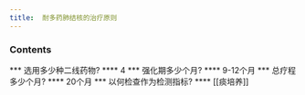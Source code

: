 ```yaml
---
title:  耐多药肺结核的治疗原则
--- 
```


### Contents
*** 选用多少种二线药物?
**** 4
*** 强化期多少个月?
**** 9-12个月
*** 总疗程多少个月?
**** 20个月
*** 以何检查作为检测指标?
**** [[痰培养]]

